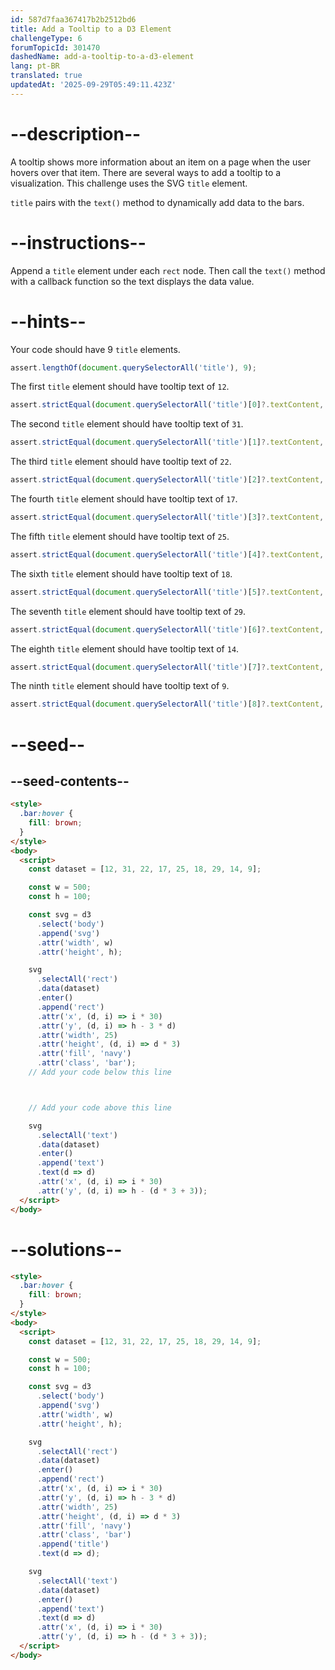 ```yaml
---
id: 587d7faa367417b2b2512bd6
title: Add a Tooltip to a D3 Element
challengeType: 6
forumTopicId: 301470
dashedName: add-a-tooltip-to-a-d3-element
lang: pt-BR
translated: true
updatedAt: '2025-09-29T05:49:11.423Z'
---
```


# --description--

A tooltip shows more information about an item on a page when the user hovers over that item. There are several ways to add a tooltip to a visualization. This challenge uses the SVG `title` element.

`title` pairs with the `text()` method to dynamically add data to the bars.

# --instructions--

Append a `title` element under each `rect` node. Then call the `text()` method with a callback function so the text displays the data value.

# --hints--

Your code should have 9 `title` elements.

```js
assert.lengthOf(document.querySelectorAll('title'), 9);
```

The first `title` element should have tooltip text of `12`.

```js
assert.strictEqual(document.querySelectorAll('title')[0]?.textContent, '12');
```

The second `title` element should have tooltip text of `31`.

```js
assert.strictEqual(document.querySelectorAll('title')[1]?.textContent, '31');
```

The third `title` element should have tooltip text of `22`.

```js
assert.strictEqual(document.querySelectorAll('title')[2]?.textContent, '22');
```

The fourth `title` element should have tooltip text of `17`.

```js
assert.strictEqual(document.querySelectorAll('title')[3]?.textContent, '17');
```

The fifth `title` element should have tooltip text of `25`.

```js
assert.strictEqual(document.querySelectorAll('title')[4]?.textContent, '25');
```

The sixth `title` element should have tooltip text of `18`.

```js
assert.strictEqual(document.querySelectorAll('title')[5]?.textContent, '18');
```

The seventh `title` element should have tooltip text of `29`.

```js
assert.strictEqual(document.querySelectorAll('title')[6]?.textContent, '29');
```

The eighth `title` element should have tooltip text of `14`.

```js
assert.strictEqual(document.querySelectorAll('title')[7]?.textContent, '14');
```

The ninth `title` element should have tooltip text of `9`.

```js
assert.strictEqual(document.querySelectorAll('title')[8]?.textContent, '9');
```

# --seed--

## --seed-contents--

```html
<style>
  .bar:hover {
    fill: brown;
  }
</style>
<body>
  <script>
    const dataset = [12, 31, 22, 17, 25, 18, 29, 14, 9];

    const w = 500;
    const h = 100;

    const svg = d3
      .select('body')
      .append('svg')
      .attr('width', w)
      .attr('height', h);

    svg
      .selectAll('rect')
      .data(dataset)
      .enter()
      .append('rect')
      .attr('x', (d, i) => i * 30)
      .attr('y', (d, i) => h - 3 * d)
      .attr('width', 25)
      .attr('height', (d, i) => d * 3)
      .attr('fill', 'navy')
      .attr('class', 'bar');
    // Add your code below this line



    // Add your code above this line

    svg
      .selectAll('text')
      .data(dataset)
      .enter()
      .append('text')
      .text(d => d)
      .attr('x', (d, i) => i * 30)
      .attr('y', (d, i) => h - (d * 3 + 3));
  </script>
</body>
```

# --solutions--

```html
<style>
  .bar:hover {
    fill: brown;
  }
</style>
<body>
  <script>
    const dataset = [12, 31, 22, 17, 25, 18, 29, 14, 9];

    const w = 500;
    const h = 100;

    const svg = d3
      .select('body')
      .append('svg')
      .attr('width', w)
      .attr('height', h);

    svg
      .selectAll('rect')
      .data(dataset)
      .enter()
      .append('rect')
      .attr('x', (d, i) => i * 30)
      .attr('y', (d, i) => h - 3 * d)
      .attr('width', 25)
      .attr('height', (d, i) => d * 3)
      .attr('fill', 'navy')
      .attr('class', 'bar')
      .append('title')
      .text(d => d);

    svg
      .selectAll('text')
      .data(dataset)
      .enter()
      .append('text')
      .text(d => d)
      .attr('x', (d, i) => i * 30)
      .attr('y', (d, i) => h - (d * 3 + 3));
  </script>
</body>
```
